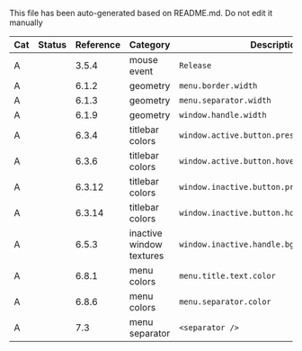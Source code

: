 This file has been auto-generated based on README.md. Do not edit it manually

| Cat | Status   | Reference | Category                        | Description                                             | Comment
| --- | -------- | --------- | ------------------------------- | ------------------------------------------------------- | -------
|  A  |          | 3.5.4     | mouse event                     | `Release`                                               |
|  A  |          | 6.1.2     | geometry                        | `menu.border.width`                                     |
|  A  |          | 6.1.3     | geometry                        | `menu.separator.width`                                  |
|  A  |          | 6.1.9     | geometry                        | `window.handle.width`                                   |
|  A  |          | 6.3.4     | titlebar colors                 | `window.active.button.pressed.image.color`              |
|  A  |          | 6.3.6     | titlebar colors                 | `window.active.button.hover.image.color`                |
|  A  |          | 6.3.12    | titlebar colors                 | `window.inactive.button.pressed.image.color`            |
|  A  |          | 6.3.14    | titlebar colors                 | `window.inactive.button.hover.image.color`              |
|  A  |          | 6.5.3     | inactive window textures        | `window.inactive.handle.bg`                             |
|  A  |          | 6.8.1     | menu colors                     | `menu.title.text.color`                                 |
|  A  |          | 6.8.6     | menu colors                     | `menu.separator.color`                                  |
|  A  |          | 7.3       | menu separator                  | `<separator />`                                         |
